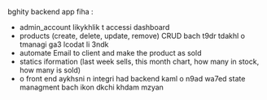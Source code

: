 bghity backend app fiha :
- admin_account likykhlik t accessi dashboard
- products (create, delete, update, remove) CRUD bach t9dr tdakhl o tmanagi ga3 lcodat li 3ndk
- automate Email to client and make the product as sold 
- statics iformation (last week sells, this month chart, how many in stock, how many is sold)
- o front end aykhsni n integri had backend kaml o n9ad wa7ed state managment bach ikon dkchi khdam mzyan
